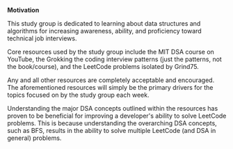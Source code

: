 **Motivation**

This study group is dedicated to learning about data structures and algorithms for increasing awareness, ability, and proficiency toward technical job interviews.

Core resources used by the study group include the MIT DSA course on YouTube, the Grokking the coding interview patterns (just the patterns, not the book/course), and the LeetCode problems isolated by Grind75. 

Any and all other resources are completely acceptable and encouraged. The aforementioned resources will simply be the primary drivers for the topics focused on by the study group each week. 

Understanding the major DSA concepts outlined within the resources has proven to be beneficial for improving a developer's ability to solve LeetCode problems. This is because understanding the overarching DSA concepts, such as BFS, results in the ability to solve multiple LeetCode (and DSA in general) problems.
